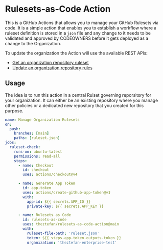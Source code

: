 # Rulesets-as-Code Action

This is a GitHub Actions that allows you to manage your GitHub Rulesets via
code. It is a simple action that enables you to establish a workflow where a
ruleset definition is stored in a `json` file and any change to it needs to be
validated and approved by CODEOWNERS before it gets deployed as a change to the
Organization.

To update the organization the Action will use the available REST APIs:

- [Get an organization repository ruleset](https://docs.github.com/en/rest/orgs/rules?apiVersion=2022-11-28#get-an-organization-repository-ruleset)
- [Update an organization repository rules](https://docs.github.com/en/rest/orgs/rules?apiVersion=2022-11-28#update-an-organization-repository-ruleset)

## Usage

The idea is to run this action in a central Rulset governing reporsitory for
your organization. It can either be an existing repository where you manage
other policies or a dedicated new repository that you created for this purpose.

```yaml
name: Manage Organization Rulesets
on:
  push:
    branches: [main]
    paths: [ruleset.json]
jobs:
  ruleset-check:
    runs-on: ubuntu-latest
    permissions: read-all
    steps:
      - name: Checkout
        id: checkout
        uses: actions/checkout@v4

      - name: Generate App Token
        id: app-token
        uses: actions/create-github-app-token@v1
        with:
          app-id: ${{ secrets.APP_ID }}
          private-key: ${{ secrets.APP_KEY }}

      - name: Rulesets as Code
        id: rulesets-as-code
        uses: theztefan/rulesets-as-code-action@main
        with:
          ruleset-file-path: 'ruleset.json'
          token: ${{ steps.app-token.outputs.token }}
          organization: 'theztefan-enterprise-test'
```
